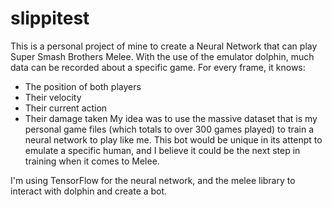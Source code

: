 # slippitest
This is a personal project of mine to create a Neural Network that can play Super Smash Brothers Melee.
With the use of the emulator dolphin, much data can be recorded about a specific game. For every frame, it knows:
  - The position of both players
  - Their velocity
  - Their current action
  - Their damage taken
My idea was to use the massive dataset that is my personal game files (which totals to over 300 games played) to train
a neural network to play like me. This bot would be unique in its attenpt to emulate a specific human, and I believe it 
could be the next step in training when it comes to Melee.

I'm using TensorFlow for the neural network, and the melee library to interact with dolphin and create a bot.
